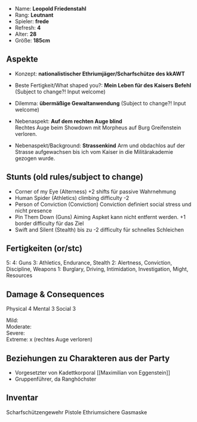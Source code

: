 * Name: **Leopold Friedenstahl**
* Rang: **Leutnant**
* Spieler: **frede**
* Refresh: **4**
* Alter: **28**
* Größe: **185cm**

## Aspekte

* Konzept: **nationalistischer Ethriumjäger/Scharfschütze des kkAWT**  

* Beste Fertigkeit/What shaped you?: **Mein Leben für des Kaisers Befehl**  
(Subject to change?! Input welcome)
* Dilemma: **übermäßige Gewaltanwendung**
(Subject to change?! Input welcome)
* Nebenaspekt: **Auf dem rechten Auge blind**  
Rechtes Auge beim Showdown mit Morpheus auf Burg Greifenstein verloren.
* Nebenaspekt/Background: **Strassenkind**
Arm und obdachlos auf der Strasse aufgewachsen bis ich vom Kaiser in die Militärakademie gezogen wurde.

## Stunts (old rules/subject to change)
* Corner of my Eye (Alterness) +2 shifts für passive Wahrnehmung
* Human Spider (Athletics) climbing difficulty -2
* Person of Conviction (Conviction) Conviction definiert social stress und nicht presence
* Pin Them Down (Guns) Aiming Aspket kann nicht entfernt werden. +1 border difficulty für das Ziel
* Swift and Silent (Stealth) bis zu -2 difficulty für schnelles Schleichen

## Fertigkeiten (or/stc)

5: 
4: Guns
3: Athletics, Endurance, Stealth
2: Alertness, Conviction, Discipline, Weapons
1: Burglary, Driving, Intimidation, Investigation, Might, Resources

## Damage & Consequences

Physical 4
Mental 3
Social 3

Mild:  
Moderate:  
Severe:  
Extreme: x (rechtes Auge verloren)

## Beziehungen zu Charakteren aus der Party

* Vorgesetzter von Kadettkorporal [[Maximilian von Eggenstein]]
* Gruppenführer, da Ranghöchster

## Inventar

Scharfschützengewehr
Pistole
Ethriumsichere Gasmaske